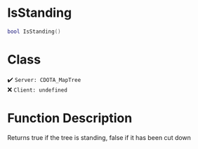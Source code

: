 # IsStanding
```lua
bool IsStanding()
```
# Class
✔️ `Server: CDOTA_MapTree`  
❌ `Client: undefined`  

# Function Description
Returns true if the tree is standing, false if it has been cut down
